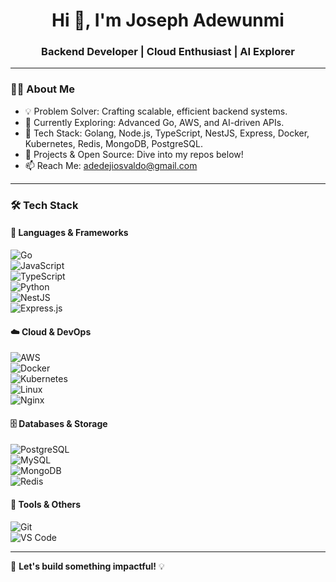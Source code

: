 <h1 align="center">Hi 👋, I'm Joseph Adewunmi</h1>
<h3 align="center">Backend Developer | Cloud Enthusiast | AI Explorer</h3>

---

### 👨‍💻 About Me  
- 💡 Problem Solver: Crafting scalable, efficient backend systems.
- 🚀 Currently Exploring: Advanced Go, AWS, and AI-driven APIs.
- 🔨 Tech Stack: Golang, Node.js, TypeScript, NestJS, Express, Docker, Kubernetes, Redis, MongoDB, PostgreSQL.
- 💼 Projects & Open Source: Dive into my repos below!
- 📫 Reach Me: adedejiosvaldo@gmail.com

---

### 🛠 Tech Stack  

#### 🚀 Languages & Frameworks  
![Go](https://img.shields.io/badge/-Go-69d7e4?style=flat-square&logo=go&logoColor=black)  
![JavaScript](https://img.shields.io/badge/-JavaScript-fcd400?style=flat-square&logo=javascript&logoColor=black)  
![TypeScript](https://img.shields.io/badge/-TypeScript-3178c6?style=flat-square&logo=typescript&logoColor=white)  
![Python](https://img.shields.io/badge/-Python-346e9e?style=flat-square&logo=python&logoColor=white)  
![NestJS](https://img.shields.io/badge/-NestJS-E0234E?style=flat-square&logo=nestjs&logoColor=white)  
![Express.js](https://img.shields.io/badge/-Express-000?style=flat-square&logo=express&logoColor=white)  

#### ☁️ Cloud & DevOps  
![AWS](https://img.shields.io/badge/-AWS-FF9900?style=flat-square&logo=amazonaws&logoColor=white)  
![Docker](https://img.shields.io/badge/-Docker-3596ed?style=flat-square&logo=docker&logoColor=white)  
![Kubernetes](https://img.shields.io/badge/-Kubernetes-326de6?style=flat-square&logo=kubernetes&logoColor=white)  
![Linux](https://img.shields.io/badge/-Linux-fad134?style=flat-square&logo=linux&logoColor=black)  
![Nginx](https://img.shields.io/badge/-Nginx-2b9900?style=flat-square&logo=nginx&logoColor=white)  

#### 🗄 Databases & Storage  
![PostgreSQL](https://img.shields.io/badge/-PostgreSQL-316192?style=flat-square&logo=postgresql&logoColor=white)  
![MySQL](https://img.shields.io/badge/-MySQL-4479A1?style=flat-square&logo=mysql&logoColor=white)  
![MongoDB](https://img.shields.io/badge/-MongoDB-4EA94B?style=flat-square&logo=mongodb&logoColor=white)  
![Redis](https://img.shields.io/badge/-Redis-DC382D?style=flat-square&logo=redis&logoColor=white)  

#### 🔧 Tools & Others  
![Git](https://img.shields.io/badge/-Git-F05032?style=flat-square&logo=git&logoColor=white)  
![VS Code](https://img.shields.io/badge/-VS%20Code-007ACC?style=flat-square&logo=visualstudiocode&logoColor=white)  

---


🚀 **Let's build something impactful!** 💡

